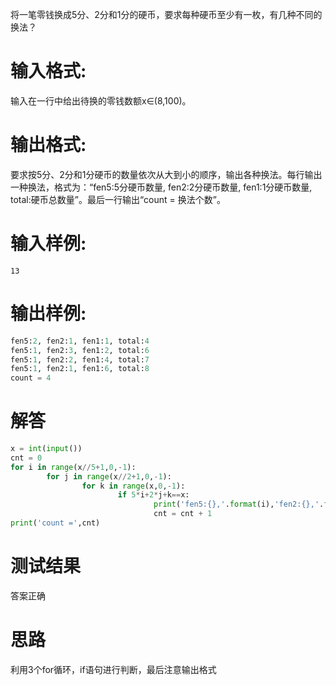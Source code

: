 将一笔零钱换成5分、2分和1分的硬币，要求每种硬币至少有一枚，有几种不同的换法？
# 输入格式:
输入在一行中给出待换的零钱数额x∈(8,100)。
# 输出格式:
要求按5分、2分和1分硬币的数量依次从大到小的顺序，输出各种换法。每行输出一种换法，格式为：“fen5:5分硬币数量, fen2:2分硬币数量, fen1:1分硬币数量, 
total:硬币总数量”。最后一行输出“count = 换法个数”。
# 输入样例:
`13`
# 输出样例:
```python
fen5:2, fen2:1, fen1:1, total:4
fen5:1, fen2:3, fen1:2, total:6
fen5:1, fen2:2, fen1:4, total:7
fen5:1, fen2:1, fen1:6, total:8
count = 4
```
# 解答
```python
x = int(input())
cnt = 0
for i in range(x//5+1,0,-1):
        for j in range(x//2+1,0,-1):
                for k in range(x,0,-1):
                        if 5*i+2*j+k==x:
                                print('fen5:{},'.format(i),'fen2:{},'.format(j),'fen1:{},'.format(k),'total:{}'.format(i+j+k))
                                cnt = cnt + 1
print('count =',cnt)
```
# 测试结果
答案正确
# 思路
利用3个for循环，if语句进行判断，最后注意输出格式
